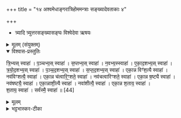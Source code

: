 +++
title = "१४ अश्वमेधाङ्गरात्रिहोममन्त्राः सङ्ख्यादेवताकाः ४"

+++

- त्र्यादि त्र्युत्तरसङ्ख्यासङ्घः
विश्वेदेवा ऋषयः
<details><summary>मूलम् (संयुक्तम्)</summary>

त्रि॒भ्यस्स्वाहा॑ प॒ञ्चभ्य॒स्स्वाहा॑ स॒प्तभ्य॒स्स्वाहा॑ न॒वभ्य॒स्स्वाहै॑काद॒शभ्य॒स्स्वाहा॑ त्रयोद॒शभ्य॒स्स्वाहा॑ पञ्चद॒शभ्य॒स्स्वाहा॑ सप्तद॒शभ्य॒स्स्वाहैका॒न्न विꣳ॑श॒त्यै स्वाहा॒ नव॑विꣳशत्यै॒ स्वाहैका॒न्न च॑त्वारि॒ꣳ॒शते॒ स्वाहा॒ नव॑चत्वारिꣳशते॒ स्वाहैका॒न्न ष॒ष्ट्यै स्वाहा॒ नव॑षष्ट्यै॒ स्वाहैका॒न्नाशी॒त्यै स्वाहा॒ नवा॑शीत्यै॒ स्वाहैका॒न्न श॒ताय॒ स्वाहा॑ श॒ताय॒ स्वाहा॒ सर्व॑स्मै॒ स्वाहा॑ ॥ [44]  
</details>

<details open><summary>विश्वास-प्रस्तुतिः</summary>

त्रि॒भ्यस् स्वाहा॑ । प॒ञ्चभ्य॒स् स्वाहा॑ । स॒प्तभ्य॒स् स्वाहा॑ । न॒वभ्य॒स्स्वाहा॑ । ए॒का॒द॒शभ्य॒स् स्वाहा॑ ।  
त्र॒यो॒द॒शभ्य॒स् स्वाहा॑ । प॒ञ्च॒द॒शभ्य॒स् स्वाहा॑ । स॒प्त॒द॒शभ्य॒स् स्वाहा॑ । एका॒न्न विꣳ॑श॒त्यै स्वाहा॑ ।  
नव॑विꣳशत्यै॒ स्वाहा॑ । एका॒न्न च॑त्वारि॒ꣳ॒शते॒ स्वाहा॑ । नव॑चत्वारिꣳशते॒ स्वाहा॑ । एका॒न्न ष॒ष्ट्यै स्वाहा॑ ।  
नव॑षष्ट्यै॒ स्वाहा॑ । एका॒न्नाशी॒त्यै स्वाहा॑ । नवा॑शीत्यै॒ स्वाहा॑ । एका॒न्न श॒ताय॒ स्वाहा॑ ।  
श॒ताय॒ स्वाहा॑ । सर्व॑स्मै॒ स्वाहा॑ ॥ [44]
</details>

<details><summary>मूलम्</summary>

त्रि॒भ्यस् स्वाहा॑ । प॒ञ्चभ्य॒स् स्वाहा॑ । स॒प्तभ्य॒स् स्वाहा॑ । न॒वभ्य॒स्स्वाहा॑ । ए॒का॒द॒शभ्य॒स् स्वाहा॑ ।  
त्र॒यो॒द॒शभ्य॒स् स्वाहा॑ । प॒ञ्च॒द॒शभ्य॒स् स्वाहा॑ । स॒प्त॒द॒शभ्य॒स् स्वाहा॑ । एका॒न्न विꣳ॑श॒त्यै स्वाहा॑ ।  
नव॑विꣳशत्यै॒ स्वाहा॑ । एका॒न्न च॑त्वारि॒ꣳ॒शते॒ स्वाहा॑ । नव॑चत्वारिꣳशते॒ स्वाहा॑ । एका॒न्न ष॒ष्ट्यै स्वाहा॑ ।  
नव॑षष्ट्यै॒ स्वाहा॑ । एका॒न्नाशी॒त्यै स्वाहा॑ । नवा॑शीत्यै॒ स्वाहा॑ । एका॒न्न श॒ताय॒ स्वाहा॑ ।  
श॒ताय॒ स्वाहा॑ । सर्व॑स्मै॒ स्वाहा॑ ॥ [44]
</details>

<details><summary>भट्टभास्कर-टीका</summary>

1अथ त्र्याद्युत्तरा .अयुग्मा एव गृह्यन्ते - त्रिभ्य इत्यादि ॥ उपात्तया सह उत्तरायुग्मार्थं पुनर्वचनम् । क्रमभेदाद्विशेषः । गतमन्यत् ॥

इति सप्तमे द्वितीये चतुर्दशोनुवाकः ॥
</details>

